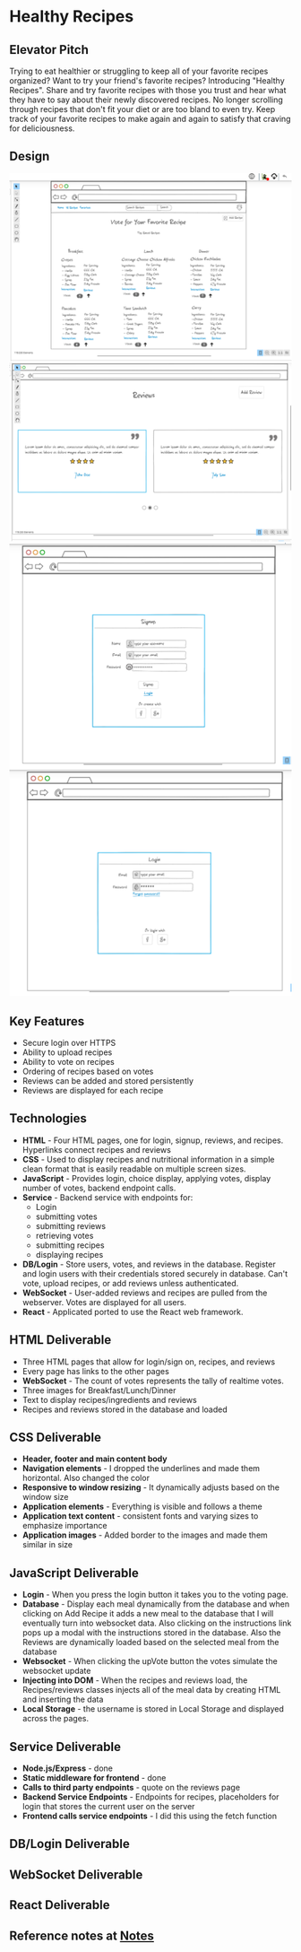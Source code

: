 # Healthy Recipes
## Elevator Pitch
Trying to eat healthier or struggling to keep all of your favorite recipes organized? Want to try your friend's favorite recipes? Introducing "Healthy Recipes". Share and try favorite recipes with those you trust and hear what they have to say about their newly discovered recipes. No longer scrolling through recipes that don't fit your diet or are too bland to even try. Keep track of your favorite recipes to make again and again to satisfy that craving for deliciousness.

## Design
![](images/home.png)
![](images/reviews.png)
![](images/signup.png)
![](images/login.png)


## Key Features
- Secure login over HTTPS
- Ability to upload recipes
- Ability to vote on recipes
- Ordering of recipes based on votes
- Reviews can be added and stored persistently
- Reviews are displayed for each recipe

## Technologies
- **HTML** - Four HTML pages, one for login, signup, reviews, and recipes. Hyperlinks connect recipes and reviews
- **CSS** - Used to display recipes and nutritional information in a simple clean format that is easily readable on multiple screen sizes.
- **JavaScript** - Provides login, choice display, applying votes, display number of votes, backend endpoint calls.
- **Service** - Backend service with endpoints for:
  - Login
  - submitting votes
  - submitting reviews
  - retrieving votes
  - submitting recipes
  - displaying recipes
- **DB/Login** - Store users, votes, and reviews in the database. Register and login users with their credentials stored securely in database. Can't vote, upload recipes, or add reviews unless authenticated.
- **WebSocket** - User-added reviews and recipes are pulled from the webserver. Votes are displayed for all users.
- **React** - Applicated ported to use the React web framework.

## HTML Deliverable
- Three HTML pages that allow for login/sign on, recipes, and reviews
- Every page has links to the other pages
- **WebSocket** - The count of votes represents the tally of realtime votes.
- Three images for Breakfast/Lunch/Dinner
- Text to display recipes/ingredients and reviews
- Recipes and reviews stored in the database and loaded

## CSS Deliverable
- **Header, footer and main content body**
- **Navigation elements** - I dropped the underlines and made them horizontal. Also changed the color
- **Responsive to window resizing** - It dynamically adjusts based on the window size
- **Application elements** - Everything is visible and follows a theme
- **Application text content** - consistent fonts and varying sizes to emphasize importance
- **Application images** - Added border to the images and made them similar in size

## JavaScript Deliverable
- **Login** - When you press the login button it takes you to the voting page.
- **Database** - Display each meal dynamically from the database and when clicking on Add Recipe it adds a new meal to the database that I will eventually turn into websocket data. Also clicking on the instructions link pops up a modal with the instructions stored in the database. Also the Reviews are dynamically loaded based on the selected meal from the database
- **Websocket** - When clicking the upVote button the votes simulate the websocket update
- **Injecting into DOM** - When the recipes and reviews load, the Recipes/reviews classes injects all of the meal data by creating HTML and inserting the data
- **Local Storage** - the username is stored in Local Storage and displayed across the pages.

## Service Deliverable
- **Node.js/Express** - done
- **Static middleware for frontend** - done
- **Calls to third party endpoints** - quote on the reviews page
- **Backend Service Endpoints** - Endpoints for recipes, placeholders for login that stores the current user on the server
- **Frontend calls service endpoints** - I did this using the fetch function

## DB/Login Deliverable

## WebSocket Deliverable

## React Deliverable

## Reference notes at [Notes](https://github.com/CarterG2099/startup/blob/main/notes.md)
